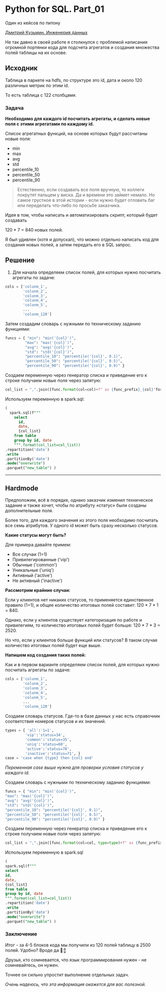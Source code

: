 # Python for SQL. Part_01

Один из кейсов по питону

[Дмитрий Кузьмин. Инженерия данных](https://t.me/kuzmin_dmitry91/29)

Не так давно в своей работе я столкнулся с проблемой написания огромной портянки кода для подсчета агрегатов и создания множества полей таблицы на их основе.

## Исходник

Таблица в паркете на hdfs, по структуре это id, дата и около 120 различных метрик по этим id.

То есть таблица с 122 столбцами.

### **Задача**

**Необходимо для каждого id посчитать агрегаты, и сделать новые поля с этими агрегатами по каждому id.**

Список агрегатных функций, на основе которых будут рассчитаны новые поля:

- min
- max
- avg
- std
- percentile_10
- percentile_50
- percentile_90

> Естественно, если создавать все поля вручную, то коллеги покрутят пальцем у виска. Да и времени это займет немало. Но самое грустное в этой истории - если нужно будет отловить баг или переделать что-либо по просьбе заказчика.
> 

Идея в том, чтобы написать и автоматизировать скрипт, который будет создавать

120 * 7 = 840 новых полей.

Я был удивлен (хотя и допускал), что можно отдельно написать код для создания новых полей, а затем передать его в SQL запрос.

## Решение

1. Для начала определяем список полей, для которых нужно посчитать агрегаты по задаче:

```python
cols = ['colunm_1',
        'colunm_2',
        'colunm_3',
        'colunm_4',
        'colunm_5',
        ...
        'colunm_120']
```

Затем создадим словарь с нужными по техническому заданию функциями:

```python
funcs = { "min": "min('{col}')",
         "max": "max('{col}')",
         "avg": "avg('{col}')",
         "std": "std('{col}')",
         "percentile_10": "percentile('{col}', 0.1)",
         "percentile_50": "percentile('{col}', 0.5)",
         "percentile_90": "percentile('{col}', 0.9)" }
```

Создаем переменную через генератор списка и приведение его к строке получаем новые поля через запятую:

```python
col_list = ",".join([func.format(col=col)+f" as {func_prefix}_{col}"for colin colsfor func_prefix, funcin funcs.items()]).replace("'","")
```

Используем переменную в spark.sql:

```sql
(
  spark.sql(f"""
    select
      id,
      date,
      {col_list}
    from table
    group by id, date
    """.format(col_list=col_list))
.repartition('date')
.write
.partitionBy('date')
.mode("overwrite")
.parquet("new_table") )
```

---

## Hardmode


Предположим, всё в порядке, однако заказчик изменил техническое задание и также хочет, чтобы по атрибуту «статус» были созданы дополнительные поля. 

Более того, для каждого значения из этого поля необходимо посчитать все семь атрибутов. У одного id может быть сразу несколько статусов.

**Какие статусы могут быть?** 

Для примера давайте примем:

- Все случаи (1=1)
- Привилегированные ('vip')
- Обычные ('common')
- Уникальные ('uniq')
- Активный ('active')
- Не активный ('inactive')

**Рассмотрим крайние случаи:**

Если у клиентов нет никаких статусов, то применяется единственное правило (1=1), и общее количество итоговых полей составит: 120 * 7 * 1 = 840.

Однако, если у клиентов существует категоризация по работе и привилегиям, то количество итоговых полей будет больше: 120 * 7 * 3 = 2520.

Но что, если у клиентов больше функций или статусов? В таком случае количество итоговых полей будет еще выше.

**Напишем код создания таких полей:**

Как и в первом варианте определяем список полей, для которых нужно посчитать агрегаты по задаче:

```python
cols = ['colunm_1',
        'colunm_2',
        'colunm_3',
        'colunm_4',
        'colunm_5',
        ...
        'colunm_120']
```

Создаем словарь статусов. Где-то в базе данных у нас есть справочник соответствия номеров статусов и их значений.

```python
types = { 'all':'1=1',
         'vip':'status=34',
         'common':'status=35',
         'uniq':'status=60',
         'active':'status=70',
         'inactive':'status=71', }
case = 'case when {type} then {col} end'
```

*Переменная case выше нужна для проверки условия статусов у каждого id.*

Создаем словарь с нужными по техническому заданию функциями:

```python
funcs = { "min": "min('{col}')",
"max": "max('{col}')",
"avg": "avg('{col}')",
"std": "std('{col}')",
"percentile_10": "percentile('{col}', 0.1)",
"percentile_50": "percentile('{col}', 0.5)",
"percentile_90": "percentile('{col}', 0.9)" }
```

Создаем переменную через генератор списка и приведение его к строке получаем новые поля через запятую:

```python
col_list = ",".join([func.format(col=col, type=type)+f" as {func_prefix}{col}{type_suf}" for col in cols for type_suf, type in types.items() for func_prefix, func in funcs.items()]).replace("'","")
```

Используем переменную в spark.sql

```sql
(
spark.sql(f"""
select
id,
date,
{col_list}
from table
group by id, date
""".format(col_list=col_list))
.repartition('date')
.write
.partitionBy('date')
.mode("overwrite")
.parquet("new_table") )
```

### **Заключение**

Итог - за 4-5 блоков кода мы получили из 120 полей таблицу в 2500 полей. Удобно? Вроде да 🙂‍↕️ 

Друзья, кто сомневается, что язык программирования нужен - не сомневайтесь, он нужен.

Точнее он сильно упростит выполнение отдельных задач.

*Очень надеюсь, что эта информация окажется для вас полезной.*
